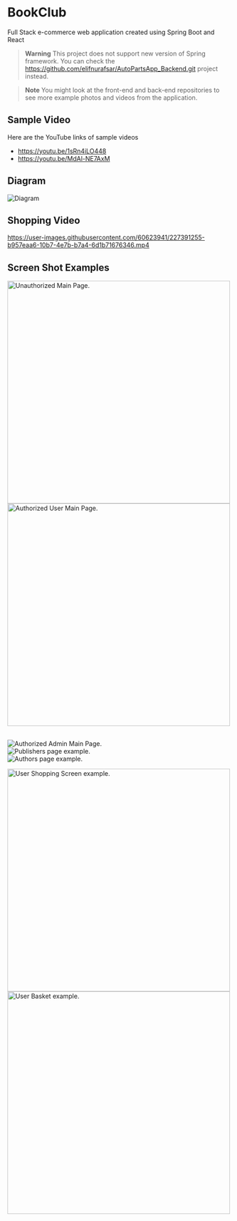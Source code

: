 # BookClub

Full Stack e-commerce web application created using Spring Boot and React

> **Warning**
> This project does not support new version of Spring framework. You can check the https://github.com/elifnurafsar/AutoPartsApp_Backend.git project instead.

> **Note**
> You might look at the front-end and back-end repositories to see more example photos and videos from the application.

## Sample Video

Here are the YouTube links of sample videos
* https://youtu.be/1sRn4iLO448 
* https://youtu.be/MdAl-NE7AxM

## Diagram

![Diagram](https://user-images.githubusercontent.com/60623941/227266102-966e0e2b-2669-4009-8296-5181a25a7802.PNG)

## Shopping Video

https://user-images.githubusercontent.com/60623941/227391255-b957eaa6-10b7-4e7b-b7a4-6d1b71676346.mp4

## Screen Shot Examples

<p float="left">
  <img src="https://user-images.githubusercontent.com/60623941/227337712-f1beef7e-a5d2-4051-9834-d89bb18622c8.PNG" width="500" alt="Unauthorized Main Page."/>
  <img src="https://user-images.githubusercontent.com/60623941/227337739-d0806278-e912-401c-ae1a-8d271b7781f5.PNG" width="500" alt="Authorized User Main Page."/>
</p>

<br>
<img src="https://user-images.githubusercontent.com/60623941/227337751-a396878d-58e0-411c-9674-8969b5d12ac5.PNG" alt="Authorized Admin Main Page."/>

<br>

<img src="https://user-images.githubusercontent.com/60623941/227338850-cc3c920d-ecef-413f-aec4-f5b5d9565b69.PNG" alt="Publishers page example."/>
<br>
<img src="https://user-images.githubusercontent.com/60623941/227393136-2075b343-4330-4c94-8f6e-abca9c854aae.PNG" alt="Authors page example."/>
<br>
<p float="left">
  <img src="https://user-images.githubusercontent.com/60623941/227339826-2c063817-9512-4af0-90c7-6e02479f3f14.PNG" width="500" alt="User Shopping Screen example."/>
  <img src="https://user-images.githubusercontent.com/60623941/227339962-30fcbad5-3c7e-4ca6-a3c8-2c33002ea190.PNG" width="500" alt="User Basket example."/>
</p>
<br>
